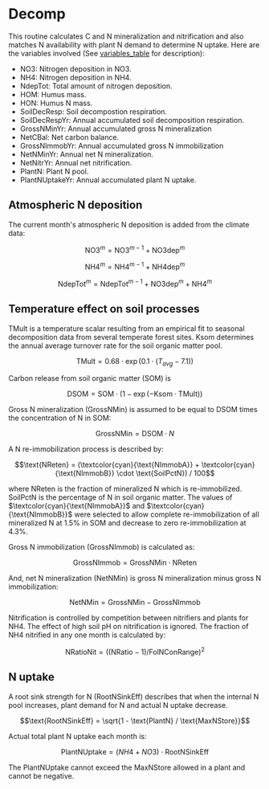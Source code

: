 # Decomp

This routine calculates C and N mineralization and nitrification and also matches N availability with plant N demand to determine N uptake. Here are the variables involved (See [variables_table](/doc/paramters_table.md) for description):

- $\text{NO3}$: Nitrogen deposition in NO3.
- $\text{NH4}$: Nitrogen deposition in NH4.
- $\text{NdepTot}$: Total amount of nitrogen deposition.
- $\text{HOM}$: Humus mass.
- $\text{HON}$: Humus N mass.
- $\text{SoilDecResp}$: Soil decompostion respiration.
- $\text{SoilDecRespYr}$: Annual accumulated soil decomposition respiration.
- $\text{GrossNMinYr}$: Annual accumulated gross N mineralization
- $\text{NetCBal}$: Net carbon balance.
- $\text{GrossNImmobYr}$: Annual accumulated gross N immobilization
- $\text{NetNMinYr}$: Annual net N mineralization.
- $\text{NetNitrYr}$: Annual net nitrification.
- $\text{PlantN}$: Plant N pool.
- $\text{PlantNUptakeYr}$: Annual accumulated plant N uptake.


## Atmospheric N deposition

The current month's atmospheric N deposition is added from the climate data:

$$\text{NO3}^m = \text{NO3}^{m-1} + \text{NO3dep}^m $$

$$\text{NH4}^m = \text{NH4}^{m-1} + \text{NH4dep}^m$$

$$\text{NdepTot}^m = \text{NdepTot}^{m-1} + \text{NO3dep}^m + \text{NH4}^m$$

## Temperature effect on soil processes

$\text{TMult}$ is a temperature scalar resulting from an empirical fit to seasonal decomposition data from several temperate forest sites. $\text{Ksom}$ determines the annual average turnover rate for the soil organic matter pool.

$$\text{TMult} = 0.68 \cdot \exp(0.1 \cdot (T_{avg} - 7.1))$$

Carbon release from soil organic matter (SOM) is

$$\text{DSOM} = \text{SOM} \cdot (1 - \exp(-\text{Ksom} \cdot \text{TMult}))$$

Gross N mineralization ($\text{GrossNMin}$) is assumed to be equal to DSOM times the concentration of N in SOM:

$$\text{GrossNMin} = \text{DSOM} \cdot N$$

A N re-immobilization process is described by:

$$\text{NReten} = (\textcolor{cyan}{\text{NImmobA}} + \textcolor{cyan}{\text{NImmobB}} \cdot \text{SoilPctN}) / 100$$

where $\text{NReten}$ is the fraction of mineralized N which is re-immobilized. $\text{SoilPctN}$ is the percentage of N in soil organic matter. The values of $\textcolor{cyan}{\text{NImmobA}}$ and $\textcolor{cyan}{\text{NImmobB}}$ were selected to allow complete re-immobilization of all mineralized N at 1.5% in SOM and decrease to zero re-immobilization at 4.3%.

Gross N immobilization ($\text{GrossNImmob}$) is calculated as:

$$\text{GrossNImmob} = \text{GrossNMin} \cdot \text{NReten}$$

And, net N mineralization ($\text{NetNMin}$) is gross N mineralization minus gross N immobilization: 

$$\text{NetNMin} = \text{GrossNMin} - \text{GrossNImmob}$$

Nitrification is controlled by competition between nitrifiers and plants for NH4. The effect of high soil pH on nitrification is ignored. The fraction of NH4 nitrified in any one month is calculated by:

$$\text{NRatioNit} = ((\text{NRatio} - 1) / \text{FolNConRange})^2$$


## N uptake

A root sink strength for N ($\text{RootNSinkEff}$) describes that when the internal N pool increases, plant demand for N and actual N uptake decrease.

$$\text{RootNSinkEff} = \sqrt{1 - \text{PlantN} / \text{MaxNStore}}$$

Actual total plant N uptake each month is:

$$\text{PlantNUptake} = (NH4 + NO3) \cdot \text{RootNSinkEff}$$

The $\text{PlantNUptake}$ cannot exceed the $\text{MaxNStore}$ allowed in a plant and cannot be negative.



